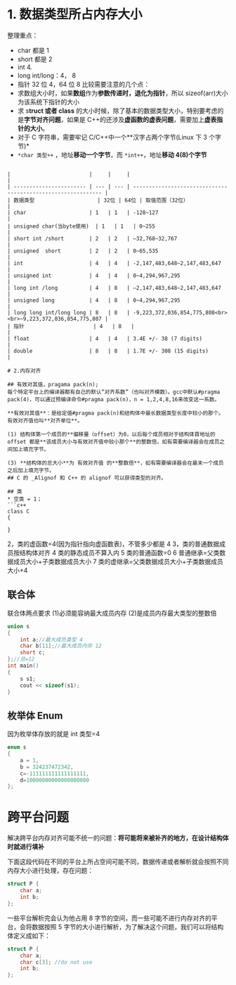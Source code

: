 # 1. 数据类型所占内存大小
整理重点：
- char 都是 1
- short 都是 2
- int 4.
- long int/long：4，  8
- 指针 32 位 4，64 位 8
比较需要注意的几个点：
- 求数组大小时，如果**数组**作为**参数传递时，退化为指针**，所以 sizeof(arr)大小为该系统下指针的大小
- 求 s**truct 或者 class** 的大小时候，除了基本的数据类型大小，特别要考虑的是**字节对齐问题**，如果是 C++的还涉及**虚函数的虚表问题**，需要加上**虚表指针的大小**。
- 对于 C 字符串，需要牢记 C/C++中一个**汉字占两个字节(Linux 下 3 个字节)*
- `*char 类型++` ，地址**移动一个字节**，而 `*int++`，地址**移动 4(8)个字节**
```

|                         |     |     |                                                              |
| ----------------------- | --- | --- | ------------------------------------------------------------ |
| 数据类型                    | 32位 | 64位 | 取值范围（32位）                                                    |
| char                    | 1   | 1   | -128~127                                                     |
| unsigned char(当byte使用)  | 1   | 1   | 0~255                                                        |
| short int /short        | 2   | 2   | –32,768~32,767                                               |
| unsigned  short         | 2   | 2   | 0~65,535                                                     |
| int                     | 4   | 4   | -2,147,483,648~2,147,483,647                                 |
| unsigned int            | 4   | 4   | 0~4,294,967,295                                              |
| long int /long          | 4   | 8   | –2,147,483,648~2,147,483,647                                 |
| unsigned long           | 4   | 8   | 0~4,294,967,295                                              |
| long long int/long long | 8   | 8   | -9,223,372,036,854,775,808<br><br>~9,223,372,036,854,775,807 |
| 指针                      | 4   | 8   |                                                              |
| float                   | 4   | 4   | 3.4E +/- 38 (7 digits)                                       |
| double                  | 8   | 8   | 1.7E +/- 308 (15 digits)                                     |

# 2.内存对齐

## 有效对其值，pragama pack(n);
每个特定平台上的编译器都有自己的默认“对齐系数”（也叫对齐模数）。gcc中默认#pragma pack(4)，可以通过预编译命令#pragma pack(n)，n = 1,2,4,8,16来改变这一系数。

**有效对其值**：是给定值#pragma pack(n)和结构体中最长数据类型长度中较小的那个。有效对齐值也叫**对齐单位**。

(1) 结构体第一个成员的**偏移量（offset）为0，以后每个成员相对于结构体首地址的 offset 都是**该成员大小与有效对齐值中较小那个**的整数倍，如有需要编译器会在成员之间加上填充字节。

(3) **结构体的总大小**为 有效对齐值 的**整数倍**，如有需要编译器会在最末一个成员之后加上填充字节。
## C 的 _Alignof 和 C++ 的 alignof 可以获得类型的对齐。

## 类
* 空类 = 1；
```c++
class C
{

}
```
2，类的虚函数=4(因为指针指向虚函数表)，不管多少都是 4
3，类的普通数据成员按结构体对齐
4 类的静态成员不算入内
5 类的普通函数=0
6 普通继承=父类数据成员大小+子类数据成员大小
7 类的虚继承=父类数据成员大小+子类数据成员大小+4
##  **联合体**
联合体两点要求
(1)必须能容纳最大成员内存
(2)是成员内存最大类型的整数倍

```cpp
union s
{
    int a;//最大成员类型 4
    char b[11];//最大成员内存 12
    short c;
};//总=12
int main()
{
    s s1;
    cout << sizeof(s1);
}
```

## 枚举体 Enum
因为枚举体存放的就是 int 类型=4

```cpp
enum s
{
    a = 1,
    b = 324237472342,
    c=-111111111111111111,
    d=10000000000000000000
};
```

# 跨平台问题
解决跨平台内存对齐可能不统一的问题：**将可能将来被补齐的地方，在设计结构体时就进行填补**

下面这段代码在不同的平台上所占空间可能不同，数据传递或者解析就会按照不同内存大小进行处理，存在问题：

```cpp
struct P {
    char a;
    int b;
};
```

一些平台解析完会认为他占用 8 字节的空间，而一些可能不进行内存对齐的平台，会将数据按照 5 字节的大小进行解析，为了解决这个问题，我们可以将结构体定义成如下：

```cpp
struct P {
    char a;
    char c[3]; //do not use
    int b;
};
```
